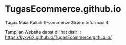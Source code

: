 # TugasEcommerce.github.io
Tugas Mata Kuliah E-commerce 
Sistem Informasi 4

Tampilan Website dapat dilihat disini : 
https://kyky62.github.io/TugasEcommerce.github.io/
